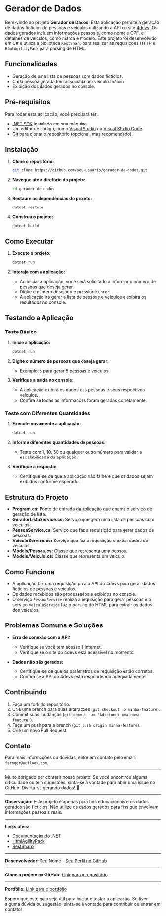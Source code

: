 ﻿
# Gerador de Dados

Bem-vindo ao projeto **Gerador de Dados**! Esta aplicação permite a geração de dados fictícios de pessoas e veículos utilizando a API do site [4devs](https://www.4devs.com.br/). Os dados gerados incluem informações pessoais, como nome e CPF, e detalhes de veículos, como marca e modelo. Este projeto foi desenvolvido em C# e utiliza a biblioteca `RestSharp` para realizar as requisições HTTP e `HtmlAgilityPack` para parsing de HTML.

## Funcionalidades

- Geração de uma lista de pessoas com dados fictícios.
- Cada pessoa gerada tem associada um veículo fictício.
- Exibição dos dados gerados no console.

## Pré-requisitos

Para rodar esta aplicação, você precisará ter:

- [.NET SDK](https://dotnet.microsoft.com/download) instalado em sua máquina.
- Um editor de código, como [Visual Studio](https://visualstudio.microsoft.com/) ou [Visual Studio Code](https://code.visualstudio.com/).
- [Git](https://git-scm.com/) para clonar o repositório (opcional, mas recomendado).

## Instalação

1. **Clone o repositório:**

   ```bash
   git clone https://github.com/seu-usuario/gerador-de-dados.git
   ```

2. **Navegue até o diretório do projeto:**

   ```bash
   cd gerador-de-dados
   ```

3. **Restaure as dependências do projeto:**

   ```bash
   dotnet restore
   ```

4. **Construa o projeto:**

   ```bash
   dotnet build
   ```

## Como Executar

1. **Execute o projeto:**

   ```bash
   dotnet run
   ```

2. **Interaja com a aplicação:**

   - Ao iniciar a aplicação, você será solicitado a informar o número de pessoas que deseja gerar.
   - Digite o número desejado e pressione `Enter`.
   - A aplicação irá gerar a lista de pessoas e veículos e exibirá os resultados no console.

## Testando a Aplicação

### Teste Básico

1. **Inicie a aplicação:**

   ```bash
   dotnet run
   ```

2. **Digite o número de pessoas que deseja gerar:**

   - Exemplo: `5` para gerar 5 pessoas e veículos.

3. **Verifique a saída no console:**

   - A aplicação exibirá os dados das pessoas e seus respectivos veículos.
   - Confira se todas as informações foram geradas corretamente.

### Teste com Diferentes Quantidades

1. **Execute novamente a aplicação:**

   ```bash
   dotnet run
   ```

2. **Informe diferentes quantidades de pessoas:**

   - Teste com 1, 10, 50 ou qualquer outro número para validar a escalabilidade da aplicação.

3. **Verifique a resposta:**

   - Certifique-se de que a aplicação não falhe e que os dados sejam exibidos conforme esperado.

## Estrutura do Projeto

- **Program.cs:** Ponto de entrada da aplicação que chama o serviço de geração de lista.
- **GeradorListaService.cs:** Serviço que gera uma lista de pessoas com veículos.
- **PessoaService.cs:** Serviço que faz a requisição para gerar dados de pessoas.
- **VeiculoService.cs:** Serviço que faz a requisição e extrai dados de veículos.
- **Models/Pessoa.cs:** Classe que representa uma pessoa.
- **Models/Veiculo.cs:** Classe que representa um veículo.

## Como Funciona

- A aplicação faz uma requisição para a API do 4devs para gerar dados fictícios de pessoas e veículos.
- Os dados recebidos são processados e exibidos no console.
- O serviço `PessoaService` realiza a requisição para gerar pessoas e o serviço `VeiculoService` faz o parsing do HTML para extrair os dados dos veículos.

## Problemas Comuns e Soluções

- **Erro de conexão com a API:**
  - Verifique se você tem acesso à internet.
  - Verifique se o site do 4devs está acessível no momento.

- **Dados não são gerados:**
  - Certifique-se de que os parâmetros de requisição estão corretos.
  - Confira se a API do 4devs está respondendo adequadamente.

## Contribuindo

1. Faça um fork do repositório.
2. Crie uma branch para suas alterações (`git checkout -b minha-feature`).
3. Commit suas mudanças (`git commit -am 'Adicionei uma nova feature'`).
4. Faça um push para a branch (`git push origin minha-feature`).
5. Crie um novo Pull Request.

## Contato

Para mais informações ou dúvidas, entre em contato pelo email: `fsroger@outlook.com`.

---

Muito obrigado por conferir nosso projeto! Se você encontrou alguma dificuldade ou tem sugestões, sinta-se à vontade para abrir uma issue no GitHub. Divirta-se gerando dados! 🚀

---

**Observação:** Este projeto é apenas para fins educacionais e os dados gerados são fictícios. Não utilize os dados gerados para fins que envolvam informações pessoais reais.

---

**Links úteis:**
- [Documentação do .NET](https://docs.microsoft.com/pt-br/dotnet/)
- [HtmlAgilityPack](https://html-agility-pack.net/)
- [RestSharp](https://restsharp.dev/)

---

**Desenvolvedor:** Seu Nome - [Seu Perfil no GitHub](https://github.com/fsRoger)

---

**Clone o projeto no GitHub:** [Link para o repositório](https://github.com/fsRoger/GeradorDeDados)

---

**Portfólio:** [Link para o portfólio](https://portifoliorfs.vercel.app/)

Espero que este guia seja útil para iniciar e testar a aplicação. Se tiver alguma dúvida ou sugestão, sinta-se à vontade para contribuir ou entrar em contato!

